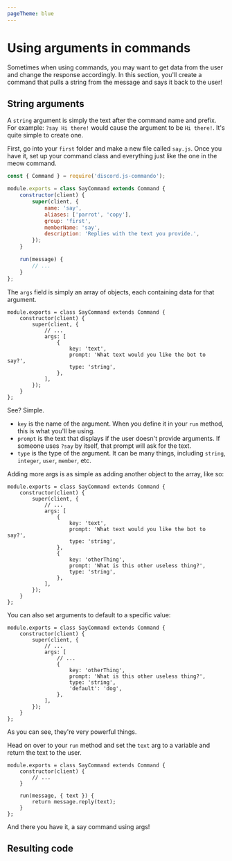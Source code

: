 ```yaml
---
pageTheme: blue
---
```


# Using arguments in commands

Sometimes when using commands, you may want to get data from the user and change the response accordingly. In this section, you'll create a command that pulls a string from the message and says it back to the user!

## String arguments

A `string` argument is simply the text after the command name and prefix. For example: `?say Hi there!` would cause the argument to be `Hi there!`. It's quite simple to create one.

First, go into your `first` folder and make a new file called `say.js`. Once you have it, set up your command class and everything just like the one in the meow command.

```js
const { Command } = require('discord.js-commando');

module.exports = class SayCommand extends Command {
	constructor(client) {
		super(client, {
			name: 'say',
			aliases: ['parrot', 'copy'],
			group: 'first',
			memberName: 'say',
			description: 'Replies with the text you provide.',
		});
	}

	run(message) {
		// ...
	}
};
```

The `args` field is simply an array of objects, each containing data for that argument.

```js{5-11}
module.exports = class SayCommand extends Command {
	constructor(client) {
		super(client, {
			// ...
			args: [
				{
					key: 'text',
					prompt: 'What text would you like the bot to say?',
					type: 'string',
				},
			],
		});
	}
};
```

See? Simple.

- `key` is the name of the argument. When you define it in your `run` method, this is what you'll be using.
- `prompt` is the text that displays if the user doesn't provide arguments. If someone uses `?say` by itself, that prompt will ask for the text.
- `type` is the type of the argument. It can be many things, including `string`, `integer`, `user`, `member`, etc.

Adding more args is as simple as adding another object to the array, like so:

```js{11-15}
module.exports = class SayCommand extends Command {
	constructor(client) {
		super(client, {
			// ...
			args: [
				{
					key: 'text',
					prompt: 'What text would you like the bot to say?',
					type: 'string',
				},
				{
					key: 'otherThing',
					prompt: 'What is this other useless thing?',
					type: 'string',
				},
			],
		});
	}
};
```

You can also set arguments to default to a specific value:

```js{11}
module.exports = class SayCommand extends Command {
	constructor(client) {
		super(client, {
			// ...
			args: [
				// ...
				{
					key: 'otherThing',
					prompt: 'What is this other useless thing?',
					type: 'string',
					'default': 'dog',
				},
			],
		});
	}
};
```

As you can see, they're very powerful things.

Head on over to your `run` method and set the `text` arg to a variable and return the text to the user.

```js{6-8}
module.exports = class SayCommand extends Command {
	constructor(client) {
		// ...
	}

	run(message, { text }) {
		return message.reply(text);
	}
};
```

And there you have it, a say command using args!

## Resulting code

<resulting-code />
